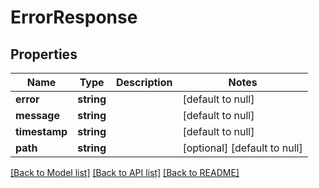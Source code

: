 # ErrorResponse

## Properties
Name | Type | Description | Notes
------------ | ------------- | ------------- | -------------
**error** | **string** |  | [default to null]
**message** | **string** |  | [default to null]
**timestamp** | **string** |  | [default to null]
**path** | **string** |  | [optional] [default to null]

[[Back to Model list]](../README.md#documentation-for-models) [[Back to API list]](../README.md#documentation-for-api-endpoints) [[Back to README]](../README.md)


